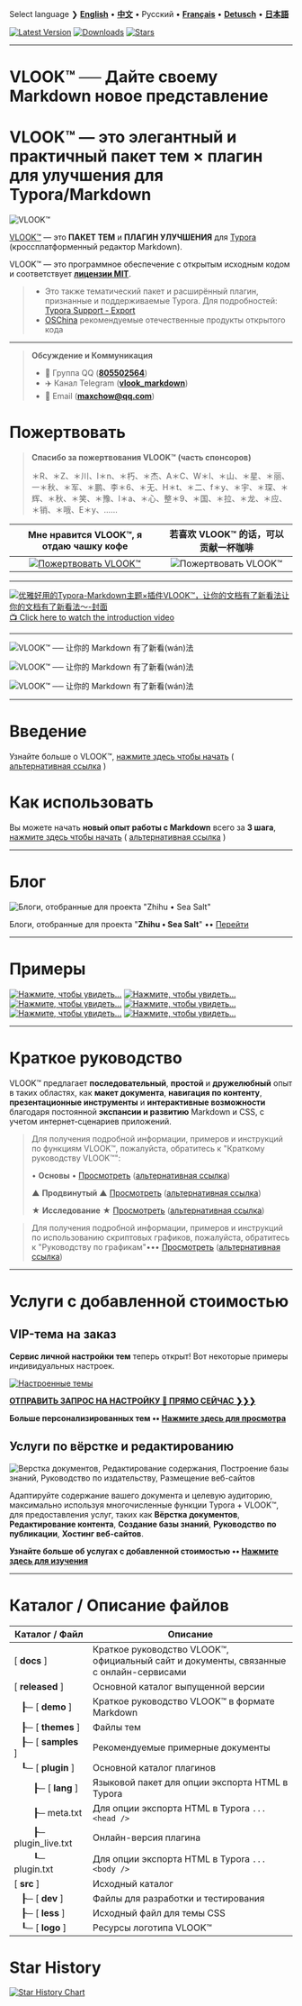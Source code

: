 Select language ❯ [**English**](README-en.md) • [**中文**](README.md)  • Русский • [**Français**](README-fr.md) • [**Detusch**](README-de.md) • [**日本語**](README-ja.md)



[![Latest Version](https://img.shields.io/github/v/release/MadMaxChow/VLOOK)](https://github.com/MadMaxChow/VLOOK/releases)  [![Downloads](https://img.shields.io/github/downloads/MadMaxChow/VLOOK/total)](https://github.com/MadMaxChow/VLOOK/releases)  [![Stars](https://img.shields.io/github/stars/MadMaxChow/VLOOK)](https://github.com/MadMaxChow/VLOOK/stargazers)

---

# VLOOK™ ── Дайте своему Markdown новое представление



# VLOOK™ — это элегантный и практичный пакет тем × плагин для улучшения для Typora/Markdown



![VLOOK™](https://vlook-doc.pages.dev/pic/vlook-mark-light.svg)



[VLOOK™](https://github.com/MadMaxChow/VLOOK) — это **ПАКЕТ ТЕМ** и **ПЛАГИН УЛУЧШЕНИЯ** для [Typora](https://www.typora.io) (кроссплатформенный редактор Markdown).

VLOOK™ — это программное обеспечение с открытым исходным кодом и соответствует **[лицензии MIT](#许可协议)**.



> - Это также тематический пакет и расширённый плагин, признанные и поддерживаемые Typora. Для подробностей: [Typora Support - Export](https://support.typora.io/Export/#example-export-using-vlook)
> - [OSChina](https://www.oschina.net/p/vlook) рекомендуемые отечественные продукты открытого кода
>

---

> **Обсуждение и Коммуникация**
>
> - 💬 Группа QQ ([**805502564**](https://qm.qq.com/cgi-bin/qm/qr?k=oB8wpFG_4SEMf1CL9qVy-jMw0CMfSwff&jump_from=webapi&))
> - ✈️ Канал Telegram ([**vlook_markdown**](https://t.me/vlook_markdown "Присоединяйтесь к каналу Telegram")) 
> - 📨 Email (**maxchow@qq.com**)

# Пожертвовать

> **Спасибо за пожертвования VLOOK™ (часть спонсоров)**
>
> ＊R、＊Z、＊川、l＊n、＊朽、＊杰、A＊C、W＊l、＊山、＊星、＊丽、一＊秋、＊军、＊鹏、李＊6、＊无、H＊t、＊二、f＊y、＊宇、＊琛、＊辉、＊秋、＊笑、＊豫、l＊a、＊心、整＊9、＊国、＊拉、＊龙、＊应、＊销、＊哦、E＊y、……

| **Мне нравится VLOOK™, я отдаю чашку кофе** |         **若喜欢 VLOOK™ 的话，可以贡献一杯咖啡**         |
| :----------------------------------------------------------: | :----------------------------------------------------------: |
| [![Пожертвовать VLOOK™](https://vlook-doc.pages.dev/pic/donate-paypal-light.png?darksrc=donate-paypal-dark.png&srcset=@2x&darksrcset=@2x#logo)](https://paypal.me/madmaxchow) | ![Пожертвовать VLOOK™](https://vlook-doc.pages.dev/pic/donate-wechat-light.png?darksrc=donate-wechat-dark.png&srcset=@2x&darksrcset=@2x#logo) |

---

[![优雅好用的Typora-Markdown主题×插件VLOOK™，让你的文档有了新看法让你的文档有了新看法～-封面](https://github.com/user-attachments/assets/08b0386e-bdaf-4aa4-a4dc-a04dd800ed11)<br>📺 Click here to watch the introduction video](https://www.bilibili.com/video/BV1miDpY5ERh/?vd_source=ecc3f6f8f7d9fbfaa5745863cf7d6250)

---

![VLOOK™ ── 让你的 Markdown 有了新看(wán)法](https://vlook-doc.pages.dev/pic/vlook-screenshot-b01.png)

![VLOOK™ ── 让你的 Markdown 有了新看(wán)法](https://vlook-doc.pages.dev/pic/vlook-screenshot-b02.png)

![VLOOK™ ── 让你的 Markdown 有了新看(wán)法](https://vlook-doc.pages.dev/pic/vlook-screenshot-b03.png)


---

# Введение

Узнайте больше о VLOOK™, [нажмите здесь чтобы начать](https://madmaxchow.github.io/VLOOK/index-en.html) ( [альтернативная ссылка](https://vlook-doc.pages.dev/index-en.html) )

# Как использовать

Вы можете начать **новый опыт работы с Markdown** всего за **3 шага**, [нажмите здесь чтобы начать](https://madmaxchow.github.io/VLOOK/index-en.html#how-to-use) ( [альтернативная ссылка](https://vlook-doc.pages.dev/index-en.html#how-to-use) )

---

# Блог

![Блоги, отобранные для проекта "Zhihu • Sea Salt"](https://vlook-doc.pages.dev/pic/3rd-haiyan.png#logo#border)

Блоги, отобранные для проекта "**Zhihu • Sea Salt**" •• [Перейти](https://www.zhihu.com/people/maxchow/posts)

---

# Примеры

[![Нажмите, чтобы увидеть...](https://vlook-doc.pages.dev/pic/sample-a-api_spec-en.png?srcset=@2x#card#border)](sample-a-api_spec.html?ws=off)    [![Нажмите, чтобы увидеть...](https://vlook-doc.pages.dev/pic/sample-a-to_do-en.png?srcset=@2x#card#border)](sample-a-to_do.html?ws=off)    [![Нажмите, чтобы увидеть...](https://vlook-doc.pages.dev/pic/sample-a-img_text-en.png?srcset=@2x#card#border)](sample-a-img_text.html?ws=off)    [![Нажмите, чтобы увидеть...](https://vlook-doc.pages.dev/pic/sample-a-board-en.png?srcset=@2x#card#border)](sample-a-routes.html?ws=off)    [![Нажмите, чтобы увидеть...](https://vlook-doc.pages.dev/pic/sample-a-quiz-en.png?srcset=@2x#card#border)](sample-a-board.html?ws=off)    [![Нажмите, чтобы увидеть...](https://vlook-doc.pages.dev/pic/sample-a-routes-en.png?srcset=@2x#card#border)](sample-a-quiz.html?ws=off)

---

# Краткое руководство

VLOOK™ предлагает **последовательный**, **простой** и **дружелюбный** опыт в таких областях, как **макет документа**, **навигация по контенту**, **презентационные инструменты** и **интерактивные возможности** благодаря постоянной **экспансии и развитию** Markdown и CSS, с учетом интернет-сценариев приложений.

> Для получения подробной информации, примеров и инструкций по функциям VLOOK™, пожалуйста, обратитесь к "Краткому руководству VLOOK™":
>
> • **Основы** • [Просмотреть](https://madmaxchow.github.io/VLOOK/guide.html) ([альтернативная ссылка](https://vlook-doc.pages.dev/guide.html))
>
> ▲ **Продвинутый** ▲ [Просмотреть](https://madmaxchow.github.io/VLOOK/guide2.html) ([альтернативная ссылка](https://vlook-doc.pages.dev/guide2.html))
>
> ★ **Исследование** ★ [Просмотреть](https://madmaxchow.github.io/VLOOK/guide3.html) ([альтернативная ссылка](https://vlook-doc.pages.dev/guide3.html))

> Для получения подробной информации, примеров и инструкций по использованию скриптовых графиков, пожалуйста, обратитесь к "Руководству по графикам"••• [Просмотреть](https://madmaxchow.github.io/VLOOK/chart.html) ([альтернативная ссылка](https://vlook-doc.pages.dev/chart.html))

---

# Услуги с добавленной стоимостью

## VIP-тема на заказ

**Сервис личной настройки тем** теперь открыт! Вот некоторые примеры индивидуальных настроек.

[![Настроенные темы](https://vlook-doc.pages.dev/pic/vlook-theme-vip-demo.png)](https://madmaxchow.github.io/VLOOK/vip.html)



**[ОТПРАВИТЬ ЗАПРОС НА НАСТРОЙКУ 🎁 ПРЯМО СЕЙЧАС ❯❯❯](https://wj.qq.com/s2/14818521/bd33/)**

**Больше персонализированных тем •• [Нажмите здесь для просмотра](https://madmaxchow.github.io/VLOOK/vip.html)**

## Услуги по вёрстке и редактированию

![Верстка документов, Редактирование содержания, Построение базы знаний, Руководство по издательству, Размещение веб-сайтов](https://vlook-doc.pages.dev/pic/vlook-te-en@2x.png)

Адаптируйте содержание вашего документа и целевую аудиторию, максимально используя многочисленные функции Typora + VLOOK™, для предоставления услуг, таких как **Вёрстка документов**, **Редактирование контента**, **Создание базы знаний**, **Руководство по публикации**, **Хостинг веб-сайтов**.



**Узнайте больше об услугах с добавленной стоимостью •• [Нажмите здесь для изучения](https://madmaxchow.github.io/VLOOK/vip.html)**

---

# Каталог / Описание файлов

| Каталог / Файл | Описание              |
| ---------- | ---------------------------- |
| [ **docs** ] | Краткое руководство VLOOK™, официальный сайт и документы, связанные с онлайн-сервисами |
| [ **released** ] | Основной каталог выпущенной версии                        |
| &nbsp;&nbsp;&nbsp;┠─ [ **demo** ] | Краткое руководство VLOOK™ в формате Markdown |
| &nbsp;&nbsp;&nbsp;┠─ [ **themes** ] | Файлы тем                                           |
| &nbsp;&nbsp;&nbsp;┠─ [ **samples** ] | Рекомендуемые примерные документы |
| &nbsp;&nbsp;&nbsp;┖─ [ **plugin** ] | Основной каталог плагинов                                        |
| &nbsp;&nbsp;&nbsp;&nbsp;&nbsp;&nbsp;&nbsp;&nbsp;┠─ [ **lang** ] | Языковой пакет для опции экспорта HTML в Typora |
| &nbsp;&nbsp;&nbsp;&nbsp;&nbsp;&nbsp;&nbsp;&nbsp;┠─ meta.txt | Для опции экспорта HTML в Typora `... <head />` |
| &nbsp;&nbsp;&nbsp;&nbsp;&nbsp;&nbsp;&nbsp;&nbsp;┠─ plugin_live.txt | Онлайн-версия плагина                                    |
| &nbsp;&nbsp;&nbsp;&nbsp;&nbsp;&nbsp;&nbsp;&nbsp;┖─ plugin.txt | Для опции экспорта HTML в Typora `... <body />` |
| [ **src** ] | Исходный каталог                                             |
| &nbsp;&nbsp;&nbsp;┠─ [ **dev** ] | Файлы для разработки и тестирования                                       |
| &nbsp;&nbsp;&nbsp;┠─ [ **less** ] | Исходный файл для темы CSS                        |
| &nbsp;&nbsp;&nbsp;┖─ [ **logo** ] | Ресурсы логотипа VLOOK™ |

# Star History

[![Star History Chart](https://api.star-history.com/svg?repos=MadMaxChow/VLOOK&type=Date)](https://star-history.com/#MadMaxChow/VLOOK&Date)
